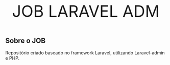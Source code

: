 <p align="center" style="font-size:50px">JOB LARAVEL ADM</p>

## Sobre o JOB
Repositório criado baseado no framework Laravel, utilizando Laravel-admin e PHP.


